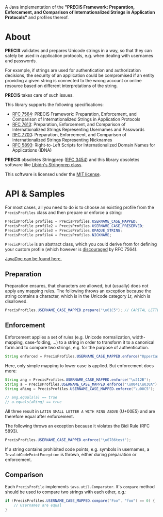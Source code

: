 A Java implementation of the **"PRECIS Framework: Preparation, Enforcement, and Comparison of Internationalized Strings in Application Protocols"** and profiles thereof.

# About

**PRECIS** validates and prepares Unicode strings in a way, so that they can safely be used in application protocols, e.g. when dealing with usernames and passwords.

For example, if strings are used for authentication and authorization decisions, the security of an application could be compromised if an entity
providing a given string is connected to the wrong account or online resource based on different interpretations of the string.

**PRECIS** takes care of such issues.

This library supports the following specifications:

* [RFC 7564](https://tools.ietf.org/html/rfc7564): PRECIS Framework: Preparation, Enforcement, and Comparison of Internationalized Strings in Application Protocols
* [RFC 7613](https://tools.ietf.org/html/rfc7613): Preparation, Enforcement, and Comparison of Internationalized Strings Representing Usernames and Passwords
* [RFC 7700](https://tools.ietf.org/html/rfc7700): Preparation, Enforcement, and Comparison of Internationalized Strings Representing Nicknames
* [RFC 5893](https://tools.ietf.org/html/rfc5893): Right-to-Left Scripts for Internationalized Domain Names for Applications (IDNA)

**PRECIS** obsoletes Stringprep ([RFC 3454](https://tools.ietf.org/html/rfc3454)) and this library obsoletes software like [Libidn's Stringprep class](http://www.gnu.org/software/libidn/javadoc/gnu/inet/encoding/Stringprep.html).

This software is licensed under the [MIT license](https://opensource.org/licenses/MIT).

# API & Samples

For most cases, all you need to do is to choose an existing profile from the `PrecisProfiles` class and then prepare or enforce a string:

```java
PrecisProfile profile1 = PrecisProfiles.USERNAME_CASE_MAPPED;
PrecisProfile profile2 = PrecisProfiles.USERNAME_CASE_PRESERVED;
PrecisProfile profile3 = PrecisProfiles.OPAQUE_STRING;
PrecisProfile profile4 = PrecisProfiles.NICKNAME;
```

`PrecisProfile` is an abstract class, which you could derive from for defining your custom profile (which however is [discouraged](https://tools.ietf.org/html/rfc7564#section-5.1) by RFC 7564).

[JavaDoc can be found here.](http://sco0ter.bitbucket.org/precis/)

## Preparation

Preparation ensures, that characters are allowed, but (usually) does not apply any mapping rules. The following throws an exception because the string contains a character, which is in the Unicode category *Lt*, which is disallowed.

```java
PrecisProfiles.USERNAME_CASE_MAPPED.prepare("\u01C5"); // CAPITAL LETTER D WITH SMALL LETTER Z WITH CARON
```

## Enforcement

Enforcement applies a set of rules (e.g. Unicode normalization, width-mapping, case-folding, ...) to a string in order to transform it to a canonical form and to compare two strings, e.g. for the purpose of authentication.

```java
String enforced = PrecisProfiles.USERNAME_CASE_MAPPED.enforce("UpperCaseUsername"); // => uppercaseusername
```

Here, only simple mapping to lower case is applied. But enforcement does more:

```java
String ang = PrecisProfiles.USERNAME_CASE_MAPPED.enforce("\u212B");     // ANGSTROM SIGN
String a = PrecisProfiles.USERNAME_CASE_MAPPED.enforce("\u0041\u030A"); // LATIN CAPITAL LETTER A + COMBINING RING ABOVE
String aRing = PrecisProfiles.USERNAME_CASE_MAPPED.enforce("\u00C5");   // LATIN CAPITAL LETTER A WITH RING ABOVE

// ang.equals(a) == true
// a.equals(aRing) == true
```

All three result in `LATIN SMALL LETTER A WITH RING ABOVE` (U+00E5) and are therefore equal after enforcement.

The following throws an exception because it violates the Bidi Rule (RFC 5893).

```java
PrecisProfiles.USERNAME_CASE_MAPPED.enforce("\u0786test");
```

If a string contains prohibited code points, e.g. symbols in usernames, a `InvalidCodePointException` is thrown, either during preparation or enforcement.

## Comparison

Each `PrecisProfile` implements `java.util.Comparator`. It's `compare` method should be used to compare two strings with each other, e.g.:

```java
if (PrecisProfiles.USERNAME_CASE_MAPPED.compare("Foo", "foo") == 0) {
    // Usernames are equal
}
```